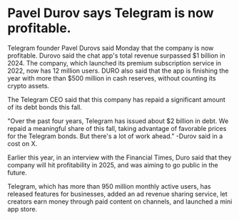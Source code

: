 # Pavel Durov says Telegram is now profitable.

Telegram founder Pavel Durovs said Monday that the company is now profitable. Durovo said the chat app's total revenue surpassed $1 billion in 2024. The company, which launched its premium subscription service in 2022, now has 12 million users. DURO also said that the app is finishing the year with more than $500 million in cash reserves, without counting its crypto assets. 

The Telegram CEO said that this company has repaid a significant amount of its debt bonds this fall. 

"Over the past four years, Telegram has issued about $2 billion in debt. We repaid a meaningful share of this fall, taking advantage of favorable prices for the Telegram bonds. But there's a lot of work ahead." -Durov said in a cost on X. 

Earlier this year, in an interview with the Financial Times, Duro said that they company will hit profitability in 2025, and was aiming to go public in the future. 

Telegram, which has more than 950 million monthly active users, has released features for businesses, added an ad revenue sharing service, let creators earn money through paid content on channels, and launched a mini app store.